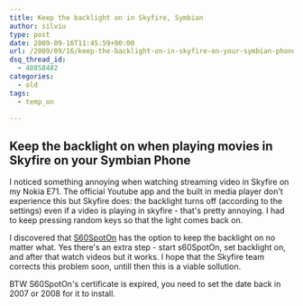 ```yaml
---
title: Keep the backlight on in Skyfire, Symbian
author: silviu
type: post
date: 2009-09-16T11:45:59+00:00
url: /2009/09/16/keep-the-backlight-on-in-skyfire-on-your-symbian-phone/
dsq_thread_id:
  - 48858482
categories:
  - old
tags:
  - temp_on

---
```

## Keep the backlight on when playing movies in Skyfire on your Symbian Phone

I noticed something annoying when watching streaming video in Skyfire on my Nokia E71. The official Youtube app and the built in media player don't experience this but Skyfire does: the backlight turns off (according to the settings) even if a video is playing in skyfire - that's pretty annoying. I had to keep pressing random keys so that the light comes back on.

I discovered that [S60SpotOn](http://my-symbian.com/s60v3/software/applications.php?faq=1&fldAuto=98) has the option to keep the backlight on no matter what. Yes there's an extra step - start s60SpotOn, set backlight on, and after that watch videos but it works. I hope that the Skyfire team corrects this problem soon, untill then this is a viable sollution.

BTW S60SpotOn's certificate is expired, you need to set the date back in 2007 or 2008 for it to install.